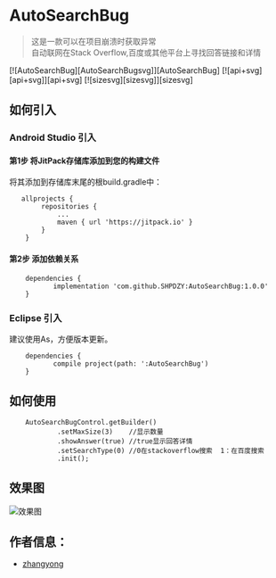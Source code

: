 # AutoSearchBug
> 这是一款可以在项目崩溃时获取异常  
自动联网在Stack Overflow,百度或其他平台上寻找回答链接和详情

[![AutoSearchBug][AutoSearchBugsvg]][AutoSearchBug] 
[![api+svg][api+svg]][api+svg] 
[![sizesvg][sizesvg]][sizesvg] 

## 如何引入

### Android Studio 引入

#### 第1步 将JitPack存储库添加到您的构建文件  
将其添加到存储库末尾的根build.gradle中：

       allprojects {
            repositories {
                ...
                maven { url 'https://jitpack.io' }
            }
        }
        
#### 第2步 添加依赖关系
    
        dependencies {
        	   implementation 'com.github.SHPDZY:AutoSearchBug:1.0.0'
        }
        	
        	
### Eclipse 引入
建议使用As，方便版本更新。

        dependencies {
               compile project(path: ':AutoSearchBug')
        }
    

## 如何使用
        
        AutoSearchBugControl.getBuilder()
                .setMaxSize(3)    //显示数量
                .showAnswer(true) //true显示回答详情
                .setSearchType(0) //0在stackoverflow搜索  1：在百度搜索
                .init();

## 效果图

![效果图](http://blog.9aiplay.com/zb_users/upload/2018/07/20180703145628153060098854731.png)


## 作者信息：

* [zhangyong](http://9aiplay.com)
